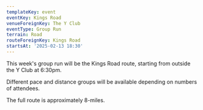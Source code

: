 ```yaml
---
templateKey: event
eventKey: Kings Road
venueForeignKey: The Y Club
eventType: Group Run
terrain: Road
routeForeignKey: Kings Road
startsAt: '2025-02-13 18:30'
---
```

This week's group run will be the Kings Road route,
starting from outside the Y Club at 6:30pm.

Different pace and distance groups will be available depending on
numbers of attendees.

The full route is approximately 8-miles.
